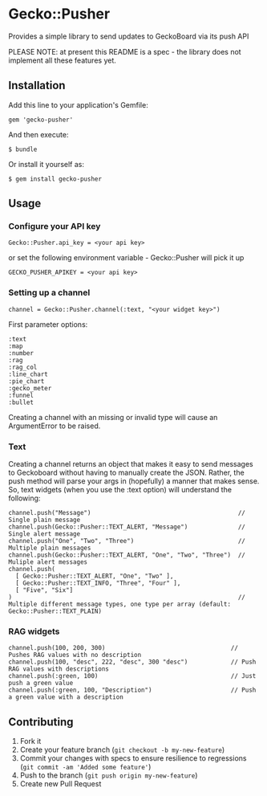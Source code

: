 # Gecko::Pusher

Provides a simple library to send updates to GeckoBoard via its push API

PLEASE NOTE: at present this README is a spec - the library does not implement all these features yet.

## Installation

Add this line to your application's Gemfile:

    gem 'gecko-pusher'

And then execute:

    $ bundle

Or install it yourself as:

    $ gem install gecko-pusher

## Usage

### Configure your API key

    Gecko::Pusher.api_key = <your api key>

or set the following environment variable - Gecko::Pusher will pick it up

    GECKO_PUSHER_APIKEY = <your api key>

### Setting up a channel

    channel = Gecko::Pusher.channel(:text, "<your widget key>")

First parameter options:

    :text
    :map
    :number
    :rag
    :rag_col
    :line_chart
    :pie_chart
    :gecko_meter
    :funnel
    :bullet

Creating a channel with an missing or invalid type will cause an ArgumentError to be raised.

### Text

Creating a channel returns an object that makes it easy to send messages to Geckoboard without having to manually create the JSON. Rather, the push method will parse your args in (hopefully) a manner that makes sense. So, text widgets (when you use the :text option) will understand the following:

    channel.push("Message")                                         // Single plain message
    channel.push(Gecko::Pusher::TEXT_ALERT, "Message")              // Single alert message
    channel.push("One", "Two", "Three")                             // Multiple plain messages
    channel.push(Gecko::Pusher::TEXT_ALERT, "One", "Two", "Three")  // Muliple alert messages
    channel.push(
      [ Gecko::Pusher::TEXT_ALERT, "One", "Two" ],
      [ Gecko::Pusher::TEXT_INFO, "Three", "Four" ],
      [ "Five", "Six"]
    )                                                               // Multiple different message types, one type per array (default: Gecko::Pusher::TEXT_PLAIN)

### RAG widgets

    channel.push(100, 200, 300)                                   // Pushes RAG values with no description
    channel.push(100, "desc", 222, "desc", 300 "desc")            // Push RAG values with descriptions
    channel.push(:green, 100)                                     // Just push a green value
    channel.push(:green, 100, "Description")                      // Push a green value with a description

## Contributing

1. Fork it
2. Create your feature branch (`git checkout -b my-new-feature`)
3. Commit your changes with specs to ensure resilience to regressions (`git commit -am 'Added some feature'`)
4. Push to the branch (`git push origin my-new-feature`)
5. Create new Pull Request
